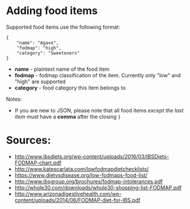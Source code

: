 # Adding food items

Supported food items use the following format:

    {
        "name": "Agave",
        "fodmap": "high",
        "category": "Sweeteners"
    }
    
* **name** - plaintext name of the food item
* **fodmap** - fodmap classification of the item. Currently only "low" and "high" are supported
* **category** - food category this item belongs to

Notes:

* If you are new to JSON, please note that all food items *except the last item* must have a **comma** after the closing `}`


# Sources: 

* http://www.ibsdiets.org/wp-content/uploads/2016/03/IBSDiets-FODMAP-chart.pdf
* http://www.katescarlata.com/lowfodmapdietchecklists/
* https://www.dietvsdisease.org/low-fodmaps-food-list/
* http://www.ibsgroup.org/brochures/fodmap-intolerances.pdf
* http://whole30.com/downloads/whole30-shopping-list-FODMAP.pdf
* http://www.arizonadigestivehealth.com/wp-content/uploads/2014/06/FODMAP-diet-for-IBS.pdf
